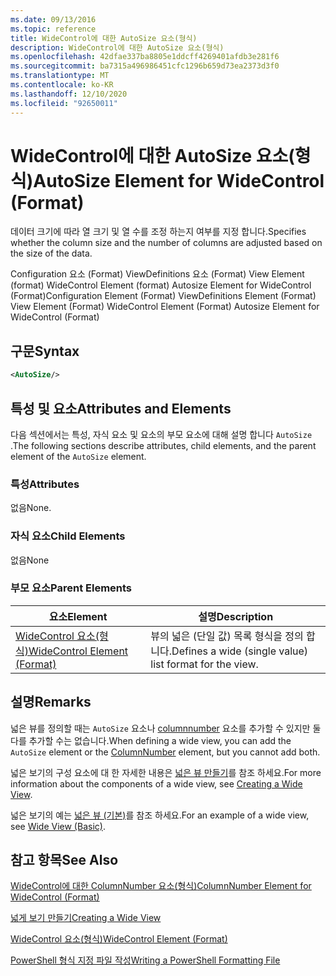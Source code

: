 ```yaml
---
ms.date: 09/13/2016
ms.topic: reference
title: WideControl에 대한 AutoSize 요소(형식)
description: WideControl에 대한 AutoSize 요소(형식)
ms.openlocfilehash: 42dfae337ba8805e1ddcff4269401afdb3e281f6
ms.sourcegitcommit: ba7315a496986451cfc1296b659d73ea2373d3f0
ms.translationtype: MT
ms.contentlocale: ko-KR
ms.lasthandoff: 12/10/2020
ms.locfileid: "92650011"
---
```

# <a name="autosize-element-for-widecontrol-format"></a><span data-ttu-id="ad962-103">WideControl에 대한 AutoSize 요소(형식)</span><span class="sxs-lookup"><span data-stu-id="ad962-103">AutoSize Element for WideControl (Format)</span></span>

<span data-ttu-id="ad962-104">데이터 크기에 따라 열 크기 및 열 수를 조정 하는지 여부를 지정 합니다.</span><span class="sxs-lookup"><span data-stu-id="ad962-104">Specifies whether the column size and the number of columns are adjusted based on the size of the data.</span></span>

<span data-ttu-id="ad962-105">Configuration 요소 (Format) ViewDefinitions 요소 (Format) View Element (format) WideControl Element (format) Autosize Element for WideControl (Format)</span><span class="sxs-lookup"><span data-stu-id="ad962-105">Configuration Element (Format) ViewDefinitions Element (Format) View Element (Format) WideControl Element (Format) Autosize Element for WideControl (Format)</span></span>

## <a name="syntax"></a><span data-ttu-id="ad962-106">구문</span><span class="sxs-lookup"><span data-stu-id="ad962-106">Syntax</span></span>

```xml
<AutoSize/>
```

## <a name="attributes-and-elements"></a><span data-ttu-id="ad962-107">특성 및 요소</span><span class="sxs-lookup"><span data-stu-id="ad962-107">Attributes and Elements</span></span>

<span data-ttu-id="ad962-108">다음 섹션에서는 특성, 자식 요소 및 요소의 부모 요소에 대해 설명 합니다 `AutoSize` .</span><span class="sxs-lookup"><span data-stu-id="ad962-108">The following sections describe attributes, child elements, and the parent element of the `AutoSize` element.</span></span>

### <a name="attributes"></a><span data-ttu-id="ad962-109">특성</span><span class="sxs-lookup"><span data-stu-id="ad962-109">Attributes</span></span>

<span data-ttu-id="ad962-110">없음</span><span class="sxs-lookup"><span data-stu-id="ad962-110">None.</span></span>

### <a name="child-elements"></a><span data-ttu-id="ad962-111">자식 요소</span><span class="sxs-lookup"><span data-stu-id="ad962-111">Child Elements</span></span>

<span data-ttu-id="ad962-112">없음</span><span class="sxs-lookup"><span data-stu-id="ad962-112">None</span></span>

### <a name="parent-elements"></a><span data-ttu-id="ad962-113">부모 요소</span><span class="sxs-lookup"><span data-stu-id="ad962-113">Parent Elements</span></span>

|<span data-ttu-id="ad962-114">요소</span><span class="sxs-lookup"><span data-stu-id="ad962-114">Element</span></span>|<span data-ttu-id="ad962-115">설명</span><span class="sxs-lookup"><span data-stu-id="ad962-115">Description</span></span>|
|-------------|-----------------|
|[<span data-ttu-id="ad962-116">WideControl 요소(형식)</span><span class="sxs-lookup"><span data-stu-id="ad962-116">WideControl Element (Format)</span></span>](./widecontrol-element-format.md)|<span data-ttu-id="ad962-117">뷰의 넓은 (단일 값) 목록 형식을 정의 합니다.</span><span class="sxs-lookup"><span data-stu-id="ad962-117">Defines a wide (single value) list format for the view.</span></span>|

## <a name="remarks"></a><span data-ttu-id="ad962-118">설명</span><span class="sxs-lookup"><span data-stu-id="ad962-118">Remarks</span></span>

<span data-ttu-id="ad962-119">넓은 뷰를 정의할 때는 `AutoSize` 요소나 [columnnumber](./columnnumber-element-for-widecontrol-format.md) 요소를 추가할 수 있지만 둘 다를 추가할 수는 없습니다.</span><span class="sxs-lookup"><span data-stu-id="ad962-119">When defining a wide view, you can add the `AutoSize` element or the [ColumnNumber](./columnnumber-element-for-widecontrol-format.md) element, but you cannot add both.</span></span>

<span data-ttu-id="ad962-120">넓은 보기의 구성 요소에 대 한 자세한 내용은 [넓은 뷰 만들기](./creating-a-wide-view.md)를 참조 하세요.</span><span class="sxs-lookup"><span data-stu-id="ad962-120">For more information about the components of a wide view, see [Creating a Wide View](./creating-a-wide-view.md).</span></span>

<span data-ttu-id="ad962-121">넓은 보기의 예는 [넓은 뷰 (기본)](./wide-view-basic.md)를 참조 하세요.</span><span class="sxs-lookup"><span data-stu-id="ad962-121">For an example of a wide view, see [Wide View (Basic)](./wide-view-basic.md).</span></span>

## <a name="see-also"></a><span data-ttu-id="ad962-122">참고 항목</span><span class="sxs-lookup"><span data-stu-id="ad962-122">See Also</span></span>

[<span data-ttu-id="ad962-123">WideControl에 대한 ColumnNumber 요소(형식)</span><span class="sxs-lookup"><span data-stu-id="ad962-123">ColumnNumber Element for WideControl (Format)</span></span>](./columnnumber-element-for-widecontrol-format.md)

[<span data-ttu-id="ad962-124">넓게 보기 만들기</span><span class="sxs-lookup"><span data-stu-id="ad962-124">Creating a Wide View</span></span>](./creating-a-wide-view.md)

[<span data-ttu-id="ad962-125">WideControl 요소(형식)</span><span class="sxs-lookup"><span data-stu-id="ad962-125">WideControl Element (Format)</span></span>](./widecontrol-element-format.md)

[<span data-ttu-id="ad962-126">PowerShell 형식 지정 파일 작성</span><span class="sxs-lookup"><span data-stu-id="ad962-126">Writing a PowerShell Formatting File</span></span>](./writing-a-powershell-formatting-file.md)
